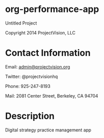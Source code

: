 org-performance-app
===================
Untitled Project

Copyright 2014 ProjectVision, LLC

Contact Information
===================
Email: admin@projectvision.org

Twitter: @projectvisionhq

Phone: 925-247-8193

Mail: 2081 Center Street, Berkeley, CA 94704

Description
===================
Digital strategy practice management app
